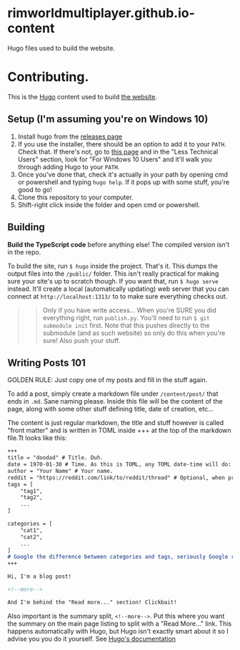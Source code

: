 # rimworldmultiplayer.github.io-content
Hugo files used to build the website.

# Contributing.

This is the [Hugo](https://gohugo.io) content used to build [the website](https://rimworldmultiplayer.com/).

## Setup (I'm assuming you're on Windows 10)
1. Install hugo from the [releases page](https://github.com/gohugoio/hugo/releases)
2. If you use the installer, there should be an option to add it to your `PATH`. Check that. If there's not, go to [this page](https://bwaycer.github.io/hugo_tutorial.hugo/tutorials/installing-on-windows/) and in the "Less Technical Users" section, look for "For Windows 10 Users" and it'll walk you through adding Hugo to your `PATH`.
3. Once you've done that, check it's actually in your path by opening cmd or powershell and typing `hugo help`. If it pops up with some stuff, you're good to go!
4. Clone this repository to your computer.
5. Shift-right click inside the folder and open cmd or powershell.

## Building

**Build the TypeScript code** before anything else! The compiled version isn't in the repo.

To build the site, run `$ hugo` inside the project. That's it. This dumps the output files into the `/public/` folder. This isn't really practical for making sure your site's up to scratch though. If you want that, run `$ hugo serve` instead. It'll create a local (automatically updating) web server that you can connect at `http://localhost:1313/` to to make sure everything checks out.

>> Only if you have write access... When you're SURE you did everything right, run `publish.py`. You'll need to run ```$ git submodule init``` first. Note that this pushes directly to the submodule (and as such website) so only do this when you're sure! Also push your stuff.

## Writing Posts 101

GOLDEN RULE: Just copy one of my posts and fill in the stuff again.

To add a post, simply create a markdown file under `/content/post/` that ends in `.md`. Sane naming please. Inside this file will be the content of the page, along with some other stuff defining title, date of creation, etc...

The content is just regular markdown, the title and stuff however is called "front matter" and is written in TOML inside +++ at the top of the markdown file.Tt looks like this:

```md
+++
title = "doodad" # Title. Duh.
date = 1970-01-30 # Time. As this is TOML, any TOML date-time will do: https://github.com/toml-lang/toml#offset-date-time
author = "Your Name" # Your name.
reddit = "https://reddit.com/link/to/reddit/thread" # Optional, when provided with a link it'll show as "Join the discussion on Reddit" below the article.
tags = [
	"tag1",
	"tag2",
	...
]

categories = [
	"cat1",
	"cat2",
	...
]
# Google the difference between categories and tags, seriously Google results give much better results than I can explain here.
+++

Hi, I'm a blog post!

<!--more-->

And I'm behind the "Read more..." section! Clickbait!
```

Also important is the summary split, `<!--more-->`. Put this where you want the summary on the main page listing to split with a "Read More..." link. This happens automatically with Hugo, but Hugo isn't exactly smart about it so I advise you you do it yourself. See [Hugo's documentation](https://gohugo.io/content/summaries/)

